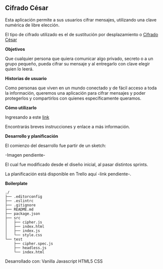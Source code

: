 ## **Cifrado César**

Esta aplicación permite a sus usuarios cifrar mensajes, utilizando una clave numérica de libre elección.

El tipo de cifrado utilizado es el de sustitución por desplazamiento o [Cifrado César](https://es.wikipedia.org/wiki/Cifrado_C%C3%A9sar)

**Objetivos**

Que cualquier persona que quiera comunicar algo privado, secreto o a un grupo pequeño, pueda cifrar su mensaje y al entregarlo con clave elegir quien lo leerá.

**Historias de usuario**

Como personas que viven en un mundo conectado y de fácil acceso a toda la información, queremos una aplicación para cifrar mensajes y poder protegerlos y compartirlos con quienes específicamente queramos.

**Cómo utilizarlo**

Ingresando a este [link](https://github.com/Karmacode00/scl-2018-11-bc-core-cipher)

Encontrarás breves instrucciones y enlace a más información.

**Desarrollo y planificación**

El comienzo del desarrollo fue  partir de un sketch:

-Imagen pendiente-

El cual fue modificado desde el diseño inicial, al pasar distintos sprints.

La planificación está disponible en Trello aquí -link pendiente-.

**Boilerplate**

```text
./
├── .editorconfig
├── .eslintrc
├── .gitignore
├── README.md
├── package.json
├── src
│   ├── cipher.js
│   ├── index.html
│   ├── index.js
│   └── style.css
└── test
    ├── cipher.spec.js
    ├── headless.js
    └── index.html
```
Desarrollado con:
Vanilla Javascript
HTML5
CSS

